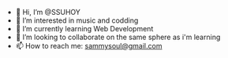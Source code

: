 - 👋 Hi, I’m @SSUHOY
- 👀 I’m interested in music and codding 
- 🌱 I’m currently learning Web Development
- 💞️ I’m looking to collaborate on the same sphere as i'm learning
- 📫 How to reach me: sammysoul@gmail.com

<!---
SSUHOY/SSUHOY is a ✨ special ✨ repository because its `README.md` (this file) appears on your GitHub profile.
You can click the Preview link to take a look at your changes.
--->
